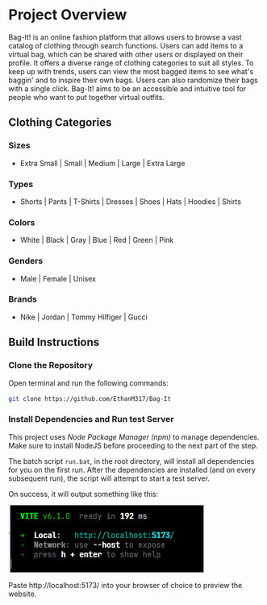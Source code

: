 # Project Overview
Bag-It! is an online fashion platform that allows users to browse a vast catalog of clothing through search functions. 
Users can add items to a virtual bag, which can be shared with other users or displayed on their profile.
It offers a diverse range of clothing categories to suit all styles.
To keep up with trends, users can view the most bagged items to see what's baggin' and to inspire their own bags.
Users can also randomize their bags with a single click.
Bag-It! aims to be an accessible and intuitive tool for people who want to put together virtual outfits.

## Clothing Categories
### Sizes
- Extra Small | Small | Medium | Large | Extra Large
### Types
- Shorts | Pants | T-Shirts | Dresses | Shoes | Hats | Hoodies | Shirts
### Colors
- White | Black | Gray | Blue | Red | Green | Pink
### Genders
- Male | Female | Unisex
### Brands
- Nike | Jordan | Tommy Hilfiger | Gucci

## Build Instructions
### Clone the Repository
Open terminal and run the following commands:
```bash
git clone https://github.com/EthanM317/Bag-It
```

### Install Dependencies and Run test Server
This project uses *Node Package Manager (npm)* to manage dependencies. Make sure to install NodeJS before proceeding to the next part of the step.

The batch script `run.bat`, in the root directory, will install all dependencies for you on the first run.
After the dependencies are installed (and on every subsequent run), the script will attempt to start a test server.

On success, it will output something like this:

![Example output](./blueprint/TestExample.png)

Paste http://localhost:5173/ into your browser of choice to preview the website.